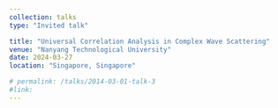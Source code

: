```yaml
---
collection: talks
type: "Invited talk"

title: "Universal Correlation Analysis in Complex Wave Scattering"
venue: "Nanyang Technological University"
date: 2024-03-27
location: "Singapore, Singapore"

# permalink: /talks/2014-03-01-talk-3
#link: 
---
```

